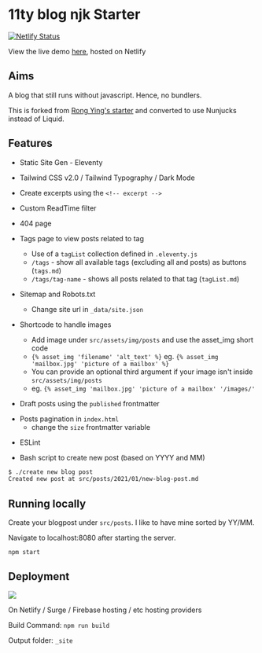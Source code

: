 # 11ty blog njk Starter

[![Netlify Status](https://api.netlify.com/api/v1/badges/c6f542b0-dce3-4631-8699-ada833a5f7ff/deploy-status)](https://app.netlify.com/sites/11ty-blog-njk-starter/deploys)

View the live demo [here](https://11ty-blog-njk-starter.netlify.app), hosted on Netlify

## Aims
A blog that still runs without javascript. Hence, no bundlers.

This is forked from [Rong Ying's starter](https://github.com/kohrongying/11ty-blog-starter) and converted to use Nunjucks instead of Liquid.


## Features
- Static Site Gen - Eleventy

- Tailwind CSS v2.0 / Tailwind Typography / Dark Mode

- Create excerpts using the `<!-- excerpt -->`

- Custom ReadTime filter

- 404 page

+ Tags page to view posts related to tag
  - Use of a `tagList` collection defined in `.eleventy.js`
  - `/tags` - show all available tags (excluding all and posts) as buttons (`tags.md`)
  - `/tags/tag-name` - shows all posts related to that tag (`tagList.md`)

+ Sitemap and Robots.txt 
  - Change site url in `_data/site.json`

+ Shortcode to handle images
  - Add image under `src/assets/img/posts` and use the asset_img short code
  - `{% asset_img 'filename' 'alt_text' %}` eg. `{% asset_img 'mailbox.jpg' 'picture of a mailbox' %}`
  - You can provide an optional third argument if your image isn't inside `src/assets/img/posts`
  - eg. `{% asset_img 'mailbox.jpg' 'picture of a mailbox' '/images/' ` 

- Draft posts using the `published` frontmatter

+ Posts pagination in `index.html` 
  - change the `size` frontmatter variable
- ESLint

+ Bash script to create new post (based on YYYY and MM)
```bash
$ ./create new blog post
Created new post at src/posts/2021/01/new-blog-post.md
```


## Running locally

Create your blogpost under `src/posts`. I like to have mine sorted by YY/MM.

Navigate to localhost:8080 after starting the server.
```
npm start
```


## Deployment
[<img src="https://www.netlify.com/img/deploy/button.svg" />](
https://app.netlify.com/start/deploy?repository=https://github.com/httpsterio/11ty-blog-njk-starter)



On Netlify / Surge / Firebase hosting / etc hosting providers

Build Command: `npm run build`

Output folder: `_site`

<!--
## Future Improvemeents

- [ ] Minification of assets
- [ ] Make next/prev posts
-->